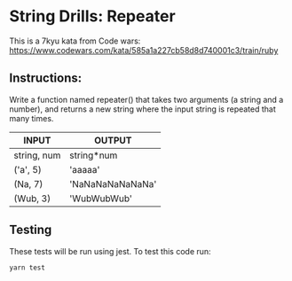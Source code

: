 # String Drills: Repeater

This is a 7kyu kata from Code wars:
https://www.codewars.com/kata/585a1a227cb58d8d740001c3/train/ruby

## Instructions:

Write a function named repeater() that takes two arguments (a string and a number), and returns a new string where the input string is repeated that many times.

INPUT | OUTPUT
------|--------
string, num | string*num
('a', 5) | 'aaaaa'
(Na, 7) | 'NaNaNaNaNaNaNa'
(Wub, 3) | 'WubWubWub'

## Testing

These tests will be run using jest.
To test this code run:
```
yarn test
```

